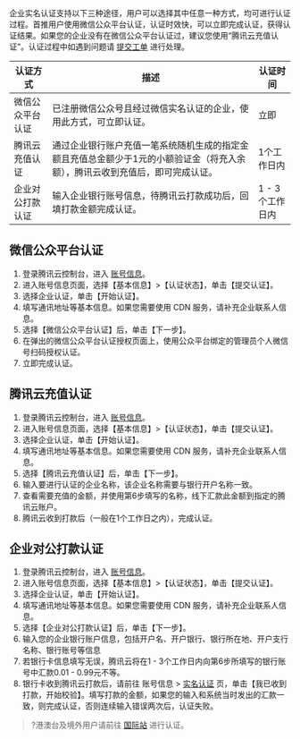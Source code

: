 企业实名认证支持以下三种途径，用户可以选择其中任意一种方式，均可进行认证过程。首推用户使用微信公众平台认证，认证时效快，可以立即完成认证，获得认证结果。如果您的企业没有在微信公众平台认证过，建议您使用“腾讯云充值认证”。认证过程中如遇到问题请 [提交工单](https://console.cloud.tencent.com/workorder/category) 进行处理。

| 认证方式 | 描述 | 认证时间 |
|---------|---------|---------|
| 微信公众平台认证 | 已注册微信公众号且经过微信实名认证的企业，使用此方式，可立即认证。 | 立即 |
| 腾讯云充值认证 | 通过企业银行账户充值一笔系统随机生成的指定金额且充值总金额少于1元的小额验证金（将充入余额），腾讯云收到充值后，即可完成认证。 | 1个工作日内 |
| 企业对公打款认证 | 输入企业银行账号信息，待腾讯云打款成功后，回填打款金额完成认证。 | 1 - 3个工作日内 |

## 微信公众平台认证
1. 登录腾讯云控制台，进入 [账号信息](https://console.cloud.tencent.com/developer)。
2. 进入账号信息页面，选择【基本信息】>【认证状态】，单击【提交认证】。
3. 选择企业认证，单击【开始认证】。
4. 填写通讯地址等基本信息。如果您需要使用 CDN 服务，请补充企业联系人信息。
5. 选择【微信公众平台认证】后，单击【下一步】。
6. 在弹出的微信公众平台认证授权页面上，使用公众平台绑定的管理员个人微信号扫码授权认证。
7. 立即完成认证。

## 腾讯云充值认证
1. 登录腾讯云控制台，进入 [账号信息](https://console.cloud.tencent.com/developer)。
2. 进入账号信息页面，选择【基本信息】>【认证状态】，单击【提交认证】。
3. 选择企业认证，单击【开始认证】。
4. 填写通讯地址等基本信息。如果您需要使用 CDN 服务，请补充企业联系人信息。
5. 选择【腾讯云充值认证】后，单击【下一步】。
6. 输入要进行认证的企业名称，该企业名称需要与银行开户名称一致。 
7. 查看需要充值的金额，并使用第6步填写的名称，线下汇款此金额到指定的腾讯云账户。
8. 腾讯云收到打款后（一般在1个工作日之内），完成认证。

## 企业对公打款认证
1. 登录腾讯云控制台，进入 [账号信息](https://console.cloud.tencent.com/developer)。
2. 进入账号信息页面，选择【基本信息】>【认证状态】，单击【提交认证】。
3. 选择企业认证，单击【开始认证】。
4. 填写通讯地址等基本信息。如果您需要使用 CDN 服务，请补充企业联系人信息。
5. 选择【企业对公打款认证】后，单击【下一步】。
6. 输入您的企业银行账户信息，包括开户名、开户银行、银行所在地、开户支行名称、银行账号等信息
7. 若银行卡信息填写无误，腾讯云将在1 - 3个工作日内向第6步所填写的银行账号中汇款0.01 - 0.99元不等。
8. 银行卡收到腾讯云打款后，请前往 账号信息 > [实名认证](https://console.cloud.tencent.com/developer/auth) 页，单击【我已收到打款，开始校验】。填写打款的金额，如果您的输入和系统当时发出的汇款一致，则完成认证，否则连续输入错误两次后，认证失败。

>?港澳台及境外用户请前往 [国际站](https://intl.cloud.tencent.com/) 进行认证。

